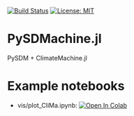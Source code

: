 
[![Build Status](https://github.com/atmos-cloud-sim-uj/PySDMachine.jl/workflows/Build%20Status/badge.svg?branch=master)](https://github.com/atmos-cloud-sim-uj/PySDMachine.jl/actions)
[![License: MIT](https://img.shields.io/badge/License-GPLv3-yellow.svg)](https://opensource.org/licenses/GPL-3.0)

# PySDMachine.jl
PySDM + ClimateMachine.jl

# Example notebooks
- vis/plot_CliMa.ipynb: [![Open In Colab](https://colab.research.google.com/assets/colab-badge.svg)](https://colab.research.google.com/github/atmos-cloud-sim-uj/PySDMachine.jl/blob/master/vis/plot_CliMa.ipynb)    

